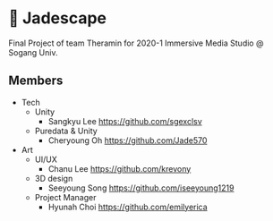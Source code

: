 # 🎵 Jadescape
Final Project of team Theramin for 2020-1 Immersive Media Studio @ Sogang Univ.

## Members
- Tech
  - Unity
    - Sangkyu Lee https://github.com/sgexclsv
  - Puredata & Unity
    - Cheryoung Oh https://github.com/Jade570 
- Art
  - UI/UX
    - Chanu Lee https://github.com/krevony  
  - 3D design
    - Seeyoung Song https://github.com/iseeyoung1219  
  - Project Manager
    - Hyunah Choi https://github.com/emilyerica
